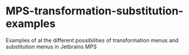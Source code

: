 # MPS-transformation-substitution-examples
Examples of al the different possibilities of transformation menus and substitution menus in Jetbrains MPS
